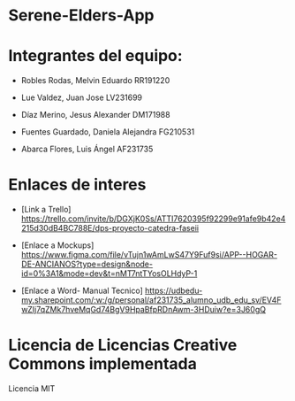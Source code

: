# Serene-Elders-App

# Integrantes del equipo:
 - Robles Rodas, Melvin Eduardo RR191220
   
 - Lue Valdez, Juan Jose LV231699
   
 - Díaz Merino, Jesus Alexander DM171988
   
 - Fuentes Guardado, Daniela Alejandra FG210531
   
 - Abarca Flores, Luis Ángel AF231735

# Enlaces de interes 
 - [Link a Trello] https://trello.com/invite/b/DGXjK0Ss/ATTI7620395f92299e91afe9b42e4215d30dB4BC788E/dps-proyecto-catedra-faseii
   
 - [Enlace a Mockups] https://www.figma.com/file/vTujn1wAmLwS47Y9Fuf9si/APP--HOGAR-DE-ANCIANOS?type=design&node-id=0%3A1&mode=dev&t=nMT7ntTYosOLHdyP-1

 - [Enlace a Word- Manual Tecnico] https://udbedu-my.sharepoint.com/:w:/g/personal/af231735_alumno_udb_edu_sv/EV4FwZIj7qZMk7hveMqGd74BgV9HpaBfpRDnAwm-3HDuiw?e=3J60gQ
   

# Licencia de Licencias Creative Commons implementada 
  Licencia MIT
